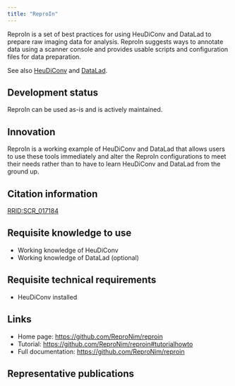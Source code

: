 ```yaml
---
title: "ReproIn"
---
```


ReproIn is a set of best practices for using HeuDiConv and DataLad to prepare raw imaging data for analysis.  ReproIn suggests ways to annotate data using a scanner console and provides usable scripts and configuration files for data preparation.

See also [HeuDiConv](../heudiconv/index.html) and [DataLad](../datalad/index.html).

## Development status

ReproIn can be used as-is and is actively maintained.

## Innovation

ReproIn is a working example of HeuDiConv and DataLad that allows users to use these tools immediately and alter the ReproIn configurations to meet their needs rather than to have to learn HeuDiConv and DataLad from the ground up.

## Citation information

[RRID:SCR_017184](https://scicrunch.org/resolver/RRID:SCR_017184)

## Requisite knowledge to use

- Working knowledge of HeuDiConv
- Working knowledge of DataLad (optional)

## Requisite technical requirements

- HeuDiConv installed

## Links

- Home page: https://github.com/ReproNim/reproin
- Tutorial: https://github.com/ReproNim/reproin#tutorialhowto
- Full documentation: https://github.com/ReproNim/reproin

## Representative publications

